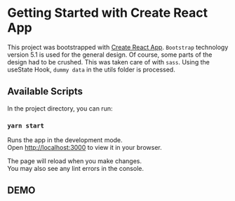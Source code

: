 # Getting Started with Create React App
This project was bootstrapped with [Create React App](https://github.com/facebook/create-react-app). `Bootstrap` technology version 5.1 is used for the general design. Of course, some parts of the design had to be crushed. This was taken care of with `sass`. Using the useState Hook, `dummy data` in the utils folder is processed.

## Available Scripts

In the project directory, you can run:

### `yarn start`

Runs the app in the development mode.\
Open [http://localhost:3000](http://localhost:3000) to view it in your browser.

The page will reload when you make changes.\
You may also see any lint errors in the console.

## DEMO
